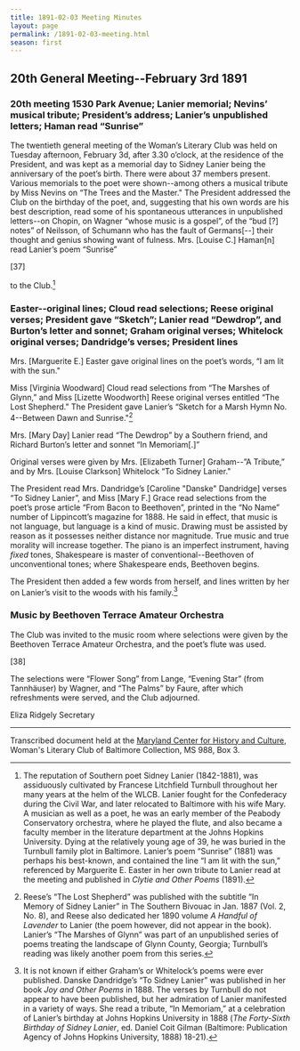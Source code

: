 ```yaml
---
title: 1891-02-03 Meeting Minutes
layout: page
permalink: /1891-02-03-meeting.html
season: first
---
```


<style>
    #maincontent{
        font-size:1.4em;
    }
</style>
## 20th General Meeting--February 3rd 1891

### 20th meeting 1530 Park Avenue; Lanier memorial; Nevins’ musical tribute; President’s address; Lanier’s unpublished letters; Haman read “Sunrise”

The twentieth general meeting of the Woman’s Literary Club was held on Tuesday afternoon, February 3d, after 3.30 o’clock, at the residence of the President, and was kept as a memorial day to Sidney Lanier being the anniversary of the poet’s birth. There were about 37 members present. Various memorials to the poet were shown--among others a musical tribute by Miss Nevins on “The Trees and the Master." The President addressed the Club on the birthday of the poet, and, suggesting that his own words are his best description, read some of his spontaneous utterances in unpublished letters--on Chopin, on Wagner “whose music is a gospel”, of the “bud [?] notes” of Neilsson, of Schumann who has the fault of Germans[--] their thought and genius showing want of fulness. Mrs. [Louise C.] Haman[n] read Lanier’s poem “Sunrise”

[37]

to the Club.[^lit]

[^lit]: The reputation of Southern poet Sidney Lanier (1842-1881), was assiduously cultivated by Francese Litchfield Turnbull throughout her many years at the helm of the WLCB. Lanier fought for the Confederacy during the Civil War, and later relocated to Baltimore with his wife Mary. A musician as well as a poet, he was an early member of the Peabody Conservatory orchestra, where he played the flute, and also became a faculty member in the literature department at the Johns Hopkins University. Dying at the relatively young age of 39, he was buried in the Turnbull family plot in Baltimore. Lanier’s poem “Sunrise” (1881) was perhaps his best-known, and contained the line “I am lit with the sun,” referenced by Marguerite E. Easter in her own tribute to Lanier read at the meeting and published in _Clytie and Other Poems_ (1891).

### Easter--original lines; Cloud read selections; Reese original verses; President gave “Sketch”; Lanier read “Dewdrop”, and Burton’s letter and sonnet; Graham original verses; Whitelock original verses; Dandridge’s verses; President lines

Mrs. [Marguerite E.] Easter gave original lines on the poet’s words, “I am lit with the sun."

Miss [Virginia Woodward] Cloud read selections from “The Marshes of Glynn,” and Miss [Lizette Woodworth] Reese original verses entitled “The Lost Shepherd." The President gave Lanier’s “Sketch for a Marsh Hymn No. 4--Between Dawn and Sunrise."[^shepherd]

[^shepherd]: Reese’s “The Lost Shepherd” was published with the subtitle “In Memory of Sidney Lanier” in The Southern Bivouac in Jan. 1887 (Vol. 2, No. 8), and Reese also dedicated her 1890 volume _A Handful of Lavender_ to Lanier (the poem however, did not appear in the book). Lanier’s “The Marshes of Glynn” was part of an unpublished series of poems treating the landscape of Glynn County, Georgia; Turnbull’s reading was likely another poem from this series. 

Mrs. [Mary Day] Lanier read “The Dewdrop” by a Southern friend, and Richard Burton’s letter and sonnet “In Memoriam[.]”

Original verses were given by Mrs. [Elizabeth Turner] Graham--”A Tribute,” and by Mrs. [Louise Clarkson] Whitelock “To Sidney Lanier."

The President read Mrs. Dandridge’s [Caroline "Danske" Dandridge] verses “To Sidney Lanier”, and Miss [Mary F.] Grace read selections from the poet’s prose article “From Bacon to Beethoven”, printed in the “No Name” number of Lippincott’s magazine for 1888. He said in effect, that music is not language, but language is a kind of music. Drawing must be assisted by reason as it possesses neither distance nor magnitude. True music and true morality will increase together. The piano is an imperfect instrument, having _fixed_ tones, Shakespeare is master of conventional--Beethoven of unconventional tones; where Shakespeare ends, Beethoven begins.

The President then added a few words from herself, and lines written by her on Lanier’s visit to the woods with his family.[^whitelock]

[^whitelock]: It is not known if either Graham’s or Whitelock’s poems were ever published. Danske Dandridge’s “To Sidney Lanier” was published in her book _Joy and Other Poems_ in 1888. The verses by Turnbull do not appear to have been published, but her admiration of Lanier manifested in a variety of ways. She read a tribute, “In Memoriam,” at a celebration of Lanier’s birthday at Johns Hopkins University in 1888 (_The Forty-Sixth Birthday of Sidney Lanier_, ed. Daniel Coit Gilman (Baltimore: Publication Agency of Johns Hopkins University, 1888) 18-21).

### Music by Beethoven Terrace Amateur Orchestra

The Club was invited to the music room where selections were given by the Beethoven Terrace Amateur Orchestra, and the poet’s flute was used.

[38]

The selections were “Flower Song” from Lange, “Evening Star” (from Tannhäuser) by Wagner, and “The Palms” by Faure, after which refreshments were served, and the Club adjourned.

Eliza Ridgely
Secretary

<hr>

Transcribed document held at the [Maryland Center for History and Culture](http://mdhs.org/), Woman's Literary Club of Baltimore Collection, MS 988, Box 3. 